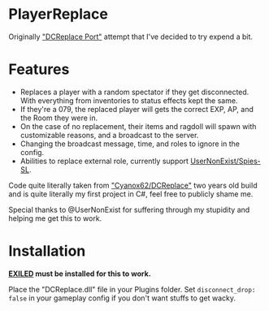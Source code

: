 # PlayerReplace
Originally ["DCReplace Port"](https://github.com/DatPanDat/DCReplace) attempt that I've decided to try expend a bit.

# Features
- Replaces a player with a random spectator if they get disconnected. With everything from inventories to status effects kept the same.
- If they're a 079, the replaced player will gets the correct EXP, AP, and the Room they were in.
- On the case of no replacement, their items and ragdoll will spawn with customizable reasons, and a broadcast to the server.
- Changing the broadcast message, time, and roles to ignore in the config.
- Abilities to replace external role, currently support [UserNonExist/Spies-SL](https://github.com/UserNonExist/Spies-SL).

Code quite literally taken from ["Cyanox62/DCReplace"](https://github.com/Cyanox62/DCReplace) two years old build and is quite literally my first project in C#, feel free to publicly shame me.

Special thanks to @UserNonExist for suffering through my stupidity and helping me get this to work.

# Installation

**[EXILED](https://github.com/Exiled-Team/EXILED) must be installed for this to work.**

Place the "DCReplace.dll" file in your Plugins folder.
Set `disconnect_drop: false` in your gameplay config if you don't want stuffs to get wacky.


